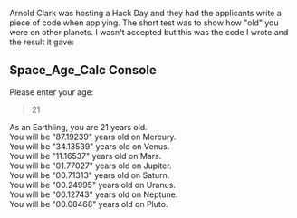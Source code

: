 Arnold Clark was hosting a Hack Day and they had the applicants write a piece of code when applying. The short test was to show how "old" you were on other planets. I wasn't accepted but this was the code I wrote and the result it gave:

## Space_Age_Calc Console

Please enter your age: 
> 21

As an Earthling, you are 21 years old.\
You will be "87.19239" years old on Mercury.\
You will be "34.13539" years old on Venus.\
You will be "11.16537" years old on Mars.\
You will be "01.77027" years old on Jupiter.\
You will be "00.71313" years old on Saturn.\
You will be "00.24995" years old on Uranus.\
You will be "00.12743" years old on Neptune.\
You will be "00.08468" years old on Pluto.
